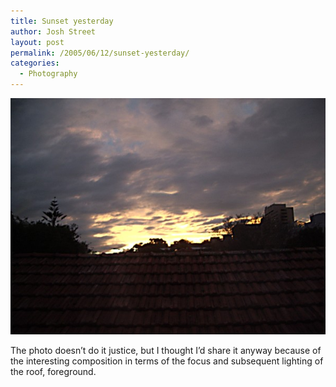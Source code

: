 ```yaml
---
title: Sunset yesterday
author: Josh Street
layout: post
permalink: /2005/06/12/sunset-yesterday/
categories:
  - Photography
---
```

<p><a href="/blog/wp-content/2005/06/imgp0037.jpg" title="Click for high resolution version"><img src='/blog/wp-content/2005/06/imgp0037sml.jpg' alt='Sunset with a terracotta roof in foreground.' /></a></p>
<p>The photo doesn&#8217;t do it justice, but I thought I&#8217;d share it anyway because of the interesting composition in terms of the focus and subsequent lighting of the roof, foreground.</p>
